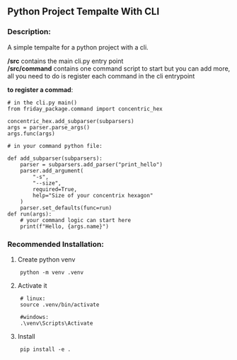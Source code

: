 ## Python Project Tempalte With CLI

### Description:

A simple tempalte for a python project with a cli.

**/src**          contains the main cli.py entry point<br>
**/src/command**    contains one command script to start but you can add more, all you need to do is register each command in the cli entrypoint<br>

**to register a commad**:
```
# in the cli.py main()
from friday_package.command import concentric_hex

concentric_hex.add_subparser(subparsers)
args = parser.parse_args()
args.func(args)
```

```
# in your command python file:

def add_subparser(subparsers):
    parser = subparsers.add_parser("print_hello")
    parser.add_argument(
        "-s",
        "--size",
        required=True,
        help="Size of your concentrix hexagon"
    )
    parser.set_defaults(func=run)
def run(args):
    # your command logic can start here
    print(f"Hello, {args.name}")
```

### Recommended Installation:

1. Create python venv
```
    python -m venv .venv
```
2. Activate it
```
    # linux:
    source .venv/bin/activate

    #windows:
    .\venv\Scripts\Activate
```
3. Install
```
    pip install -e .
```